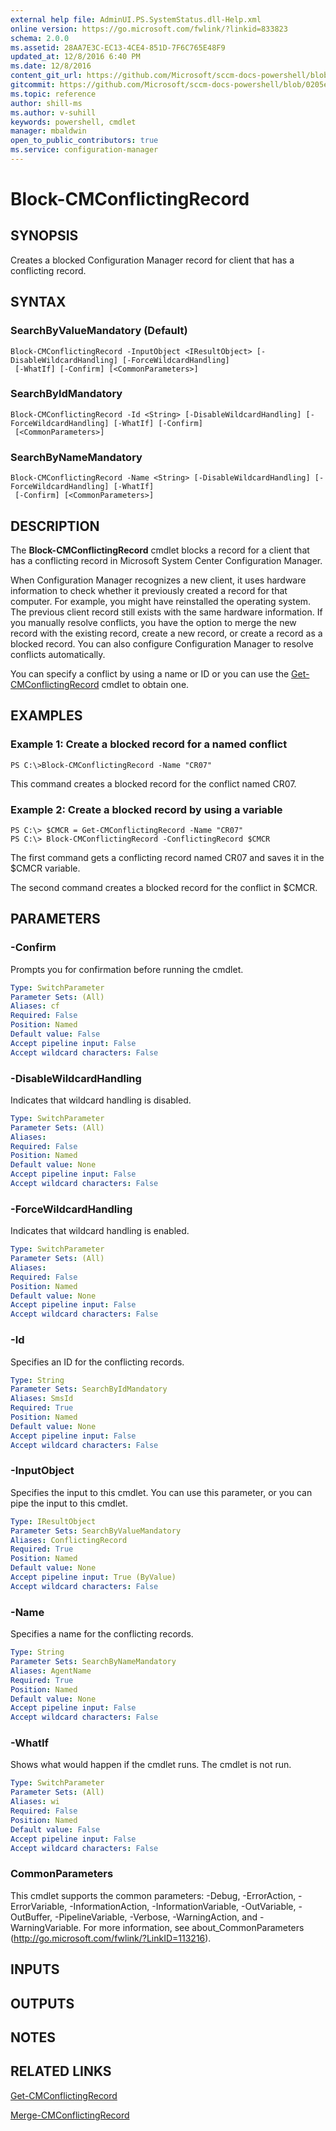 ```yaml
---
external help file: AdminUI.PS.SystemStatus.dll-Help.xml
online version: https://go.microsoft.com/fwlink/?linkid=833823
schema: 2.0.0
ms.assetid: 28AA7E3C-EC13-4CE4-851D-7F6C765E48F9
updated_at: 12/8/2016 6:40 PM
ms.date: 12/8/2016
content_git_url: https://github.com/Microsoft/sccm-docs-powershell/blob/master/sccm-cmdlets/ConfigurationManager/vlatest/Block-CMConflictingRecord.md
gitcommit: https://github.com/Microsoft/sccm-docs-powershell/blob/0205e569abecf1b4e1b2b342947b87a3691b29a5/sccm-cmdlets/ConfigurationManager/vlatest/Block-CMConflictingRecord.md
ms.topic: reference
author: shill-ms
ms.author: v-suhill
keywords: powershell, cmdlet
manager: mbaldwin
open_to_public_contributors: true
ms.service: configuration-manager
---
```


# Block-CMConflictingRecord

## SYNOPSIS
Creates a blocked Configuration Manager record for client that has a conflicting record.

## SYNTAX

### SearchByValueMandatory (Default)
```
Block-CMConflictingRecord -InputObject <IResultObject> [-DisableWildcardHandling] [-ForceWildcardHandling]
 [-WhatIf] [-Confirm] [<CommonParameters>]
```

### SearchByIdMandatory
```
Block-CMConflictingRecord -Id <String> [-DisableWildcardHandling] [-ForceWildcardHandling] [-WhatIf] [-Confirm]
 [<CommonParameters>]
```

### SearchByNameMandatory
```
Block-CMConflictingRecord -Name <String> [-DisableWildcardHandling] [-ForceWildcardHandling] [-WhatIf]
 [-Confirm] [<CommonParameters>]
```

## DESCRIPTION
The **Block-CMConflictingRecord** cmdlet blocks a record for a client that has a conflicting record in Microsoft System Center Configuration Manager.

When Configuration Manager recognizes a new client, it uses hardware information to check whether it previously created a record for that computer.
For example, you might have reinstalled the operating system.
The previous client record still exists with the same hardware information.
If you manually resolve conflicts, you have the option to merge the new record with the existing record, create a new record, or create a record as a blocked record.
You can also configure Configuration Manager to resolve conflicts automatically.

You can specify a conflict by using a name or ID or you can use the [Get-CMConflictingRecord](./Get-CMConflictingRecord.md) cmdlet to obtain one.

## EXAMPLES

### Example 1: Create a blocked record for a named conflict
```
PS C:\>Block-CMConflictingRecord -Name "CR07"
```

This command creates a blocked record for the conflict named CR07.

### Example 2: Create a blocked record by using a variable
```
PS C:\> $CMCR = Get-CMConflictingRecord -Name "CR07"
PS C:\> Block-CMConflictingRecord -ConflictingRecord $CMCR
```

The first command gets a conflicting record named CR07 and saves it in the $CMCR variable.

The second command creates a blocked record for the conflict in $CMCR.

## PARAMETERS

### -Confirm
Prompts you for confirmation before running the cmdlet.

```yaml
Type: SwitchParameter
Parameter Sets: (All)
Aliases: cf
Required: False
Position: Named
Default value: False
Accept pipeline input: False
Accept wildcard characters: False
```

### -DisableWildcardHandling
Indicates that wildcard handling is disabled.

```yaml
Type: SwitchParameter
Parameter Sets: (All)
Aliases: 
Required: False
Position: Named
Default value: None
Accept pipeline input: False
Accept wildcard characters: False
```

### -ForceWildcardHandling
Indicates that wildcard handling is enabled.

```yaml
Type: SwitchParameter
Parameter Sets: (All)
Aliases: 
Required: False
Position: Named
Default value: None
Accept pipeline input: False
Accept wildcard characters: False
```

### -Id
Specifies an ID for the conflicting records.

```yaml
Type: String
Parameter Sets: SearchByIdMandatory
Aliases: SmsId
Required: True
Position: Named
Default value: None
Accept pipeline input: False
Accept wildcard characters: False
```

### -InputObject
Specifies the input to this cmdlet. 
You can use this parameter, or you can pipe the input to this cmdlet. 

```yaml
Type: IResultObject
Parameter Sets: SearchByValueMandatory
Aliases: ConflictingRecord
Required: True
Position: Named
Default value: None
Accept pipeline input: True (ByValue)
Accept wildcard characters: False
```

### -Name
Specifies a name for the conflicting records.

```yaml
Type: String
Parameter Sets: SearchByNameMandatory
Aliases: AgentName
Required: True
Position: Named
Default value: None
Accept pipeline input: False
Accept wildcard characters: False
```

### -WhatIf
Shows what would happen if the cmdlet runs.
The cmdlet is not run.

```yaml
Type: SwitchParameter
Parameter Sets: (All)
Aliases: wi
Required: False
Position: Named
Default value: False
Accept pipeline input: False
Accept wildcard characters: False
```

### CommonParameters
This cmdlet supports the common parameters: -Debug, -ErrorAction, -ErrorVariable, -InformationAction, -InformationVariable, -OutVariable, -OutBuffer, -PipelineVariable, -Verbose, -WarningAction, and -WarningVariable. For more information, see about_CommonParameters (http://go.microsoft.com/fwlink/?LinkID=113216).

## INPUTS

## OUTPUTS

## NOTES

## RELATED LINKS

[Get-CMConflictingRecord](xref:ConfigurationManager/vlatest/Get-CMConflictingRecord.md)

[Merge-CMConflictingRecord](xref:ConfigurationManager/vlatest/Merge-CMConflictingRecord.md)
